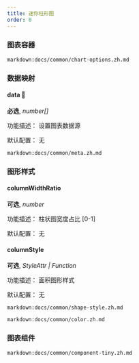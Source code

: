 ```yaml
---
title: 迷你柱形图
order: 0
---
```


 

### 图表容器

`markdown:docs/common/chart-options.zh.md`

### 数据映射

#### data 📌

**必选**, _number[]_

功能描述： 设置图表数据源

默认配置： 无

`markdown:docs/common/meta.zh.md`

### 图形样式

#### columnWidthRatio

**可选**, _number_

功能描述： 柱状图宽度占比 [0-1]

默认配置： 无

#### columnStyle

**可选**, _StyleAttr | Function_

功能描述： 面积图形样式

默认配置： 无

`markdown:docs/common/shape-style.zh.md`

`markdown:docs/common/color.zh.md`

### 图表组件

`markdown:docs/common/component-tiny.zh.md`
